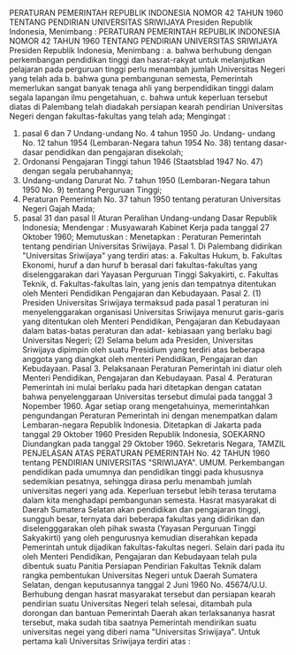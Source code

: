  PERATURAN PEMERINTAH REPUBLIK INDONESIA NOMOR 42 TAHUN 1960 TENTANG PENDIRIAN UNIVERSITAS SRIWIJAYA Presiden Republik Indonesia, Menimbang : PERATURAN PEMERINTAH REPUBLIK INDONESIA NOMOR 42 TAHUN 1960 TENTANG PENDIRIAN UNIVERSITAS SRIWIJAYA Presiden Republik Indonesia, Menimbang :
a. bahwa berhubung dengan perkembangan pendidikan tinggi dan hasrat-rakyat untuk melanjutkan pelajaran pada perguruan tinggi perlu menambah jumlah Universitas Negeri yang telah ada b. bahwa guna pembangunan semesta, Pemerintah memerlukan sangat banyak tenaga ahli yang berpendidikan tinggi dalam segala lapangan ilmu pengetahuan, c. bahwa untuk keperluan tersebut diatas di Palembang telah diadakah persiapan kearah pendirian Universitas Negeri dengan fakultas-fakultas yang telah ada;
Mengingat :

1. pasal 6 dan 7 Undang-undang No. 4 tahun 1950 Jo. Undang- undang No. 12 tahun 1954 (Lembaran-Negara tahun 1954 No. 38) tentang dasar-dasar pendidikan dan pengajaran disekolah;
2. Ordonansi Pengajaran Tinggi tahun 1946 (Staatsblad 1947 No. 47) dengan segala perubahannya;
3. Undang-undang Darurat No. 7 tahun 1950 (Lembaran-Negara tahun 1950 No. 9) tentang Perguruan Tinggi;
4. Peraturan Pemerintah No. 37 tahun 1950 tentang peraturan Universitas Negeri Gajah Mada;
5. pasal 31 dan pasal II Aturan Peralihan Undang-undang Dasar Republik Indonesia; Mendengar : Musyawarah Kabinet Kerja pada tanggal 27 Oktober 1960; Memutuskan : Menetapkan : Peraturan Pemerintah tentang pendirian Universitas Sriwijaya. Pasal 1. Di Palembang didirikan "Universitas Sriwijaya" yang terdiri atas:
a. Fakultas Hukum, b. Fakultas Ekonomi, huruf a dan huruf b berasal dari fakultas-fakultas yang diselenggarakan dari Yayasan Perguruan Tinggi Sakyakirti, c. Fakultas Teknik, d. Fakultas-fakultas lain, yang jenis dan tempatnya ditentukan oleh Menteri Pendidikan Pengajaran dan Kebudayaan. Pasal 2. (1) Presiden Universitas Sriwijaya termaksud pada pasal 1 peraturan ini menyelenggarakan organisasi Universitas Sriwijaya menurut garis-garis yang ditentukan oleh Menteri Pendidikan, Pengajaran dan Kebudayaan dalam batas-batas peraturan dan adat- kebiasaan yang berlaku bagi Universitas Negeri;
(2) Selama belum ada Presiden, Universitas Sriwijaya dipimpin oleh suatu Presidium yang terdiri atas beberapa anggota yang diangkat oleh menteri Pendidikan, Pengajaran dan Kebudayaan. Pasal 3. Pelaksanaan Peraturan Pemerintah ini diatur oleh Menteri Pendidikan, Pengajaran dan Kebudayaan. Pasal 4. Peraturan Pemerintah ini mulai berlaku pada hari ditetapkan dengan catatan bahwa penyelenggaraan Universitas tersebut dimulai pada tanggal 3 Nopember 1960. Agar setiap orang mengetahuinya, memerintahkan pengundangan Peraturan Pemerintah ini dengan menempatkan dalam Lembaran-negara Republik Indonesia. Ditetapkan di Jakarta pada tanggal 29 Oktober 1960 Presiden Republik Indonesia, SOEKARNO Diundangkan pada tanggal 29 Oktober 1960. Sekretaris Negara, TAMZIL PENJELASAN ATAS PERATURAN PEMERINTAH No. 42 TAHUN 1960 tentang PENDIRIAN UNIVERSITAS "SRIWIJAYA". UMUM. Perkembangan pendidikan pada umumnya dan pendidikan tinggi pada khususnya sedemikian pesatnya, sehingga dirasa perlu menambah jumlah universitas negeri yang ada. Keperluan tersebut lebih terasa terutama dalam kita menghadapi pembangunan semesta. Hasrat masyarakat di Daerah Sumatera Selatan akan pendidikan dan pengajaran tinggi, sungguh besar, ternyata dari beberapa fakultas yang didirikan dan diselengggarakan oleh pihak swasta (Yayasan Perguruan Tinggi Sakyakirti) yang oleh pengurusnya kemudian diserahkan kepada Pemerintah untuk dijadikan fakultas-fakultas negeri. Selain dari pada itu oleh Menteri Pendidikan, Pengajaran dan Kebudayaan telah pula dibentuk suatu Panitia Persiapan Pendirian Fakultas Teknik dalam rangka pembentukan Universitas Negeri untuk Daerah Sumatera Selatan, dengan keputusannya tanggal 2 Juni 1960 No. 45674/U.U. Berhubung dengan hasrat masyarakat tersebut dan persiapan kearah pendirian suatu Universitas Negeri telah selesai, ditambah pula dorongan dan bantuan Pemerintah Daerah akan terlaksananya hasrat tersebut, maka sudah tiba saatnya Pemerintah mendirikan suatu universitas negei yang diberi nama "Universitas Sriwijaya". Untuk pertama kali Universitas Sriwijaya terdiri atas :
